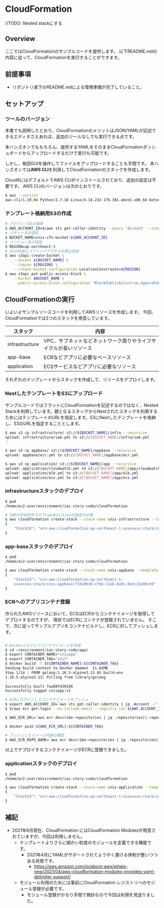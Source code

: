 # CloudFormation 

//TODO: Nested stackにする


## Overview
ここではCloudFormationのサンプルコードを提供します。
以下README.mdの内容に従って、CloudFormationを実行することができます。

## 前提事項
- リポジトリ直下のREADME.mdによる環境準備が完了していること。

## セットアップ

### ツールのバージョン

本書でも説明したとおり、CloudFormationのメリットはJSON/YAMLが記述できるエディタさえあれば、追加のツールなしでも実行できる点です。

本ハンズオンでももちろん、提供するYAMLをそのままCloudFormationダッシュボードからアップロードするだけで実行も可能です。

しかし、毎回GUIを操作してファイルをアップロードすることも手間です。
本ハンズオンでは**AWS CLI**を利用してCloudFormationのスタックを作成します。

Cloud9にはデフォルトでAWS CLIがインストールされており、追加の設定は不要です。
AWS CLIのバージョンは次のとおりです。

```bash
$ aws --version
aws-cli/1.19.94 Python/2.7.18 Linux/4.14.232-176.381.amzn2.x86_64 botocore/1.20.94
```

### テンプレート格納用S3の作成

```bash
# アカウントIDの取得
$ AWS_ACCOUNT_ID=$(aws sts get-caller-identity --query 'Account' --output text)
# バケット名の設定
$ BUCKET_NAME=cnis-cfn-bucket-${AWS_ACCOUNT_ID}
# リージョン名の設定
$ REGION=ap-northeast-1
# S3の作成とパブリックアクセスの禁止設定
$ aws s3api create-bucket \
    --bucket ${BUCKET_NAME} \
    --region ${REGION} \
    --create-bucket-configuration LocationConstraint=${REGION}
$ aws s3api put-public-access-block \
    --bucket $BUCKET_NAME \
    --public-access-block-configuration "BlockPublicAcls=true,IgnorePublicAcls=true,BlockPublicPolicy=true,RestrictPublicBuckets=true"
```

## CloudFormationの実行

いよいよサンプルソースコードを利用してAWSリソースを作成します。
今回、CloudFormationでは3つのスタックを用意しています。

| スタック           | 内容                                 |
|----------------|------------------------------------|
| infrastructure | VPC、サブネットなどネットワーク周りやライフサイクルが長いリソース |
| app-base       | ECRなどアプリに必要なベースリソース                |
| application    | ECSサービスなどアプリに必要なリソース               |

それぞれのテンプレートからスタックを作成して、リソースをデプロイします。

### NestしたテンプレートをS3にアップロード

サンプルコードではフラットにCloudFormationを記述するのではなく、Nested Stackを利用しています。親となるスタックからNestされたスタックを利用するためにはテンプレートのURLを指定します。S3にNestしたテンプレートを格納し、S3のURLを指定することとします。

```bash
$ aws s3 cp infrastructure/ s3://${BUCKET_NAME}/infra --recursive
upload: infrastructure/iam.yml to s3://[BUCKET_NAME]/infra/iam.yml
︙

$ aws s3 cp appbase/ s3://${BUCKET_NAME}/appbase --recursive
upload: appbase/ecr.yml to s3://[BUCKET_NAME]/appbase/ecr.yml 

$ aws s3 cp application/ s3://${BUCKET_NAME}/app --recursive
upload: application/cloudwatch.yml to s3://[BUCKET_NAME]/app/cloudwatch.yml
upload: application/alb.yml to s3://[BUCKET_NAME]/app/alb.yml 
upload: application/ecs.yml to s3://[BUCKET_NAME]/app/ecs.yml
```

### infrastructureスタックのデプロイ

```bash
$ pwd
/home/ec2-user/environment/iac-story-code/cloudformation

# IAMの作成を伴うのでcapabilitiesの指定が必要
$ aws cloudformation create-stack --stack-name cnis-infrastructure --template-body file://infrastructure.yml --capabilities CAPABILITY_NAMED_IAM                                                                                         
{
    "StackId": "arn:aws:cloudformation:ap-northeast-1:xxxxxxxx:stack/cnis-infrastructure/addb4cf0-cfdb-11eb-8dff-0e9cfcf32e9f"
}
```

### app-baseスタックのデプロイ

```bash
$ pwd
/home/ec2-user/environment/iac-story-code/cloudformation

$ aws cloudformation create-stack --stack-name cnis-appbase --template-body file://app-base.yml
{
    "StackId": "arn:aws:cloudformation:ap-northeast-1:
    xxxxxxxx:stack/cnis-appbase/73de9b30-cfde-11eb-8a91-0e2c15a96cb9"
}
```

### ECRへのアプリコンテナ登録

作られたAWSリソースにおいて、ECSはECRからコンテナイメージを取得してデプロイするのですが、
現状ではECRにコンテナが登録されていません。
そこで、次に従ってサンプルアプリをコンテナビルドし、ECRに対してプッシュします。

```bash

# Dockerビルドにてコンテナイメージを作成
$ cd ~/environment/iac-story-code/app/
$ export CONTAINER_NAME="cnisapp"
$ export CONTAINER_TAG="init"
$ docker build -t ${CONTAINER_NAME}:${CONTAINER_TAG} .
Sending build context to Docker daemon  11.82MB
Step 1/14 : FROM golang:1.16.5-alpine3.13 AS build-env
1.16.5-alpine3.13: Pulling from library/golang
:
Successfully built 7aa88fd39158
Successfully tagged cnisapp:v1

# ECRにログインしてコンテナイメージをプッシュ
$ export AWS_ACCOUNT_ID=`aws sts get-caller-identity | jq .Account -r`
$ $(aws ecr get-login --no-include-email --registry-ids ${AWS_ACCOUNT_ID} --region ap-northeast-1)

$ AWS_ECR_URL=`aws ecr describe-repositories | jq .repositories[].repositoryUri -r | grep cnis-ecr-app`; docker tag ${CONTAINER_NAME}:${CONTAINER_TAG} ${AWS_ECR_URL}:${CONTAINER_TAG}

$ docker push ${AWS_ECR_URL}:${CONTAINER_TAG}

# プッシュしたイメージ内容の確認
$ AWS_ECR_REPO_NAME=`aws ecr describe-repositories | jq .repositories[].repositoryName -r | grep cnis`; aws ecr describe-images --repository-name $AWS_ECR_REPO_NAME
```

以上でデプロイするコンテナイメージがECRに登録できました。

### applicationスタックのデプロイ

```bash
$ pwd
/home/ec2-user/environment/iac-story-code/cloudformation

$ aws cloudformation create-stack --stack-name cnis-application --template-body file://application.yml                                                                           
{
    "StackId": "arn:aws:cloudformation:ap-northeast-1:xxxxxxxx:stack/cnis-infrastructure/addb4cf0-cfdb-11eb-8dff-0e9cfcf32e9f"
}
```



## 補記
- 2021年6月現在、CloudFormation にはCloudFormation Modulesが用意されていますが、今回は利用しません。
    - テンプレートよりさらに細かい粒度のモジュールを定義できる機能です。
        - 2021年4月にYAMLがサポートされてようやく書ける体制が整いつつある状態です。
            - https://aws.amazon.com/jp/about-aws/whats-new/2021/04/aws-cloudformation-modules-provides-yaml-delimiter-support/
    - モジュール利用のためには事前にCloudFormation レジストリへのモジュール登録が必要です。
        - モジュール登録がかなり手間で微妙なので今回は利用を見送りました。


